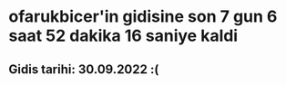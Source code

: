 # ofarukbicer'in gidisine son 7 gun 6 saat 52 dakika 16 saniye kaldi

## Gidis tarihi: 30.09.2022 :(